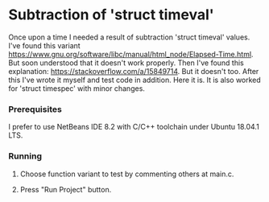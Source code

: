 # Subtraction of 'struct timeval'

Once upon a time I needed a result of subtraction 'struct timeval' values.
I've found this variant
https://www.gnu.org/software/libc/manual/html_node/Elapsed-Time.html.
But soon understood that it doesn't work properly. Then I've found this
explanation:
https://stackoverflow.com/a/15849714. 
But it doesn't too.
After this I've wrote it myself and test code in addition. Here it is.
It is also worked for 'struct timespec' with minor changes.


### Prerequisites

I prefer to use NetBeans IDE 8.2 with C/C++ toolchain under Ubuntu 18.04.1 LTS.


### Running

1. Choose function variant to test by commenting others at main.c.

2. Press "Run Project" button.


